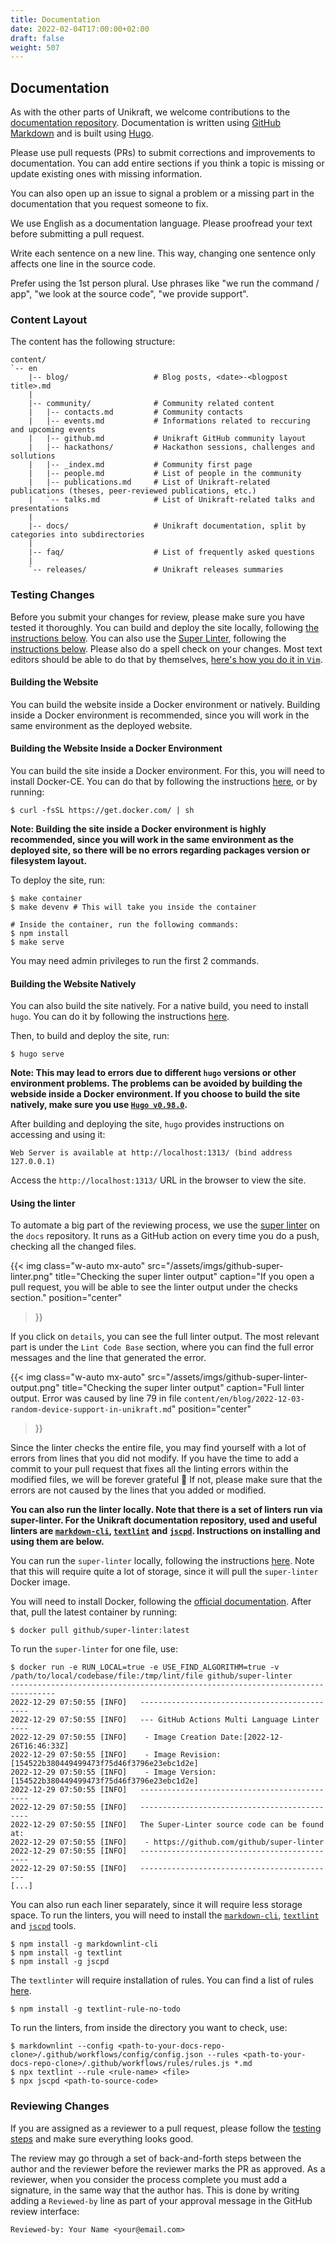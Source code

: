 ```yaml
---
title: Documentation
date: 2022-02-04T17:00:00+02:00
draft: false
weight: 507
---
```


## Documentation

As with the other parts of Unikraft, we welcome contributions to the [documentation repository](https://github.com/unikraft/docs).
Documentation is written using [GitHub Markdown](https://github.github.com/gfm/) and is built using [Hugo](https://gohugo.io/commands/hugo_server/).

Please use pull requests (PRs) to submit corrections and improvements to documentation.
You can add entire sections if you think a topic is missing or update existing ones with missing information.

You can also open up an issue to signal a problem or a missing part in the documentation that you request someone to fix.

We use English as a documentation language.
Please proofread your text before submitting a pull request.

Write each sentence on a new line.
This way, changing one sentence only affects one line in the source code.

Prefer using the 1st person plural.
Use phrases like "we run the command / app", "we look at the source code", "we provide support".

### Content Layout

The content has the following structure:

```text
content/
`-- en
    |-- blog/                   # Blog posts, <date>-<blogpost title>.md
    |
    |-- community/              # Community related content
    |   |-- contacts.md         # Community contacts
    |   |-- events.md           # Informations related to reccuring and upcoming events
    |   |-- github.md           # Unikraft GitHub community layout
    |   |-- hackathons/         # Hackathon sessions, challenges and sollutions
    |   |-- _index.md           # Community first page
    |   |-- people.md           # List of people in the community
    |   |-- publications.md     # List of Unikraft-related publications (theses, peer-reviewed publications, etc.)
    |   `-- talks.md            # List of Unikraft-related talks and presentations
    |
    |-- docs/                   # Unikraft documentation, split by categories into subdirectories
    |
    |-- faq/                    # List of frequently asked questions
    |
    `-- releases/               # Unikraft releases summaries
```

### Testing Changes

Before you submit your changes for review, please make sure you have tested it thoroughly.
You can build and deploy the site locally, following [the instructions below](/contributing/docs/#building).
You can also use the [Super Linter](https://github.com/github/super-linter), following the [instructions below](docs/contributing/docs/#using-the-linter).
Please also do a spell check on your changes.
Most text editors should be able to do that by themselves, [here's how you do it in `Vim`](https://thoughtbot.com/blog/vim-spell-checking).

#### Building the Website

You can build the website inside a Docker environment or natively.
Building inside a Docker environment is recommended, since you will work in the same environment as the deployed website.

#### Building the Website Inside a Docker Environment

You can build the site inside a Docker environment.
For this, you will need to install Docker-CE.
You can do that by following the instructions [here](https://github.com/docker/docker-install), or by running:

```console
$ curl -fsSL https://get.docker.com/ | sh
```

**Note: Building the site inside a Docker environment is highly recommended, since you will work in the same environment as the deployed site, so there will be no errors regarding packages version or filesystem layout.**

To deploy the site, run:

```console
$ make container
$ make devenv # This will take you inside the container

# Inside the container, run the following commands:
$ npm install
$ make serve
```

You may need admin privileges to run the first 2 commands.

#### Building the Website Natively

You can also build the site natively.
For a native build, you need to install `hugo`.
You can do it by following the instructions [here](https://gohugo.io/getting-started/installing/).

Then, to build and deploy the site, run:

```console
$ hugo serve
```

**Note: This may lead to errors due to different `hugo` versions or other environment problems.
The problems can be avoided by building the webside inside a Docker environment.
If you choose to build the site natively, make sure you use [`Hugo v0.98.0`](https://github.com/gohugoio/hugo/releases/tag/v0.98.0).**

After building and deploying the site, `hugo` provides instructions on accessing and using it:

```text
Web Server is available at http://localhost:1313/ (bind address 127.0.0.1)
```

Access the `http://localhost:1313/` URL in the browser to view the site.

#### Using the linter

To automate a big part of the reviewing process, we use the [super linter](https://github.com/github/super-linter) on the `docs` repository.
It runs as a GitHub action on every time you do a push, checking all the changed files.

{{< img
   class="w-auto mx-auto"
   src="/assets/imgs/github-super-linter.png"
   title="Checking the super linter output"
   caption="If you open a pull request, you will be able to see the linter output under the checks section."
   position="center"
>}}

If you click on `details`, you can see the full linter output.
The most relevant part is under the `Lint Code Base` section, where you can find the full error messages and the line that generated the error.

{{< img
   class="w-auto mx-auto"
   src="/assets/imgs/github-super-linter-output.png"
   title="Checking the super linter output"
   caption="Full linter output. Error was caused by line 79 in file `content/en/blog/2022-12-03-random-device-support-in-unikraft.md`"
   position="center"
>}}

Since the linter checks the entire file, you may find yourself with a lot of errors from lines that you did not modify.
If you have the time to add a commit to your pull request that fixes all the linting errors within the modified files, we will be forever grateful :pray:
If not, please make sure that the errors are not caused by the lines that you added or modified.

**You can also run the linter locally.
Note that there is a set of linters run via super-linter.
For the Unikraft documentation repository, used and useful linters are [`markdown-cli`](https://github.com/igorshubovych/markdownlint-cli#readme), [`textlint`](https://textlint.github.io/) and [`jscpd`](https://github.com/kucherenko/jscpd).
Instructions on installing and using them are below.**

You can run the `super-linter` locally, following the instructions [here](https://github.com/github/super-linter/blob/main/docs/run-linter-locally.md).
Note that this will require quite a lot of storage, since it will pull the `super-linter` Docker image.

You will need to install Docker, following the [official documentation](https://docs.docker.com/install/).
After that, pull the latest container by running:

```console
$ docker pull github/super-linter:latest
```

To run the `super-linter` for one file, use:

```console
$ docker run -e RUN_LOCAL=true -e USE_FIND_ALGORITHM=true -v /path/to/local/codebase/file:/tmp/lint/file github/super-linter
--------------------------------------------------------------------------------
2022-12-29 07:50:55 [INFO]   ---------------------------------------------
2022-12-29 07:50:55 [INFO]   --- GitHub Actions Multi Language Linter ----
2022-12-29 07:50:55 [INFO]    - Image Creation Date:[2022-12-26T16:46:33Z]
2022-12-29 07:50:55 [INFO]    - Image Revision:[154522b380449499473f75d46f3796e23ebc1d2e]
2022-12-29 07:50:55 [INFO]    - Image Version:[154522b380449499473f75d46f3796e23ebc1d2e]
2022-12-29 07:50:55 [INFO]   ---------------------------------------------
2022-12-29 07:50:55 [INFO]   ---------------------------------------------
2022-12-29 07:50:55 [INFO]   The Super-Linter source code can be found at:
2022-12-29 07:50:55 [INFO]    - https://github.com/github/super-linter
2022-12-29 07:50:55 [INFO]   ---------------------------------------------
2022-12-29 07:50:55 [INFO]   --------------------------------------------
[...]
```

You can also run each liner separately, since it will require less storage space.
To run the linters, you will need to install the [`markdown-cli`](https://github.com/igorshubovych/markdownlint-cli), [`textlint`](https://textlint.github.io/docs/getting-started.html) and [`jscpd`](https://github.com/kucherenko/jscpd#installation) tools.

```console
$ npm install -g markdownlint-cli
$ npm install -g textlint
$ npm install -g jscpd
```

The `textlinter` will require installation of rules.
You can find a list of rules [here](https://github.com/textlint/textlint/wiki/Collection-of-textlint-rule).

```console
$ npm install -g textlint-rule-no-todo
```

To run the linters, from inside the directory you want to check, use:

```console
$ markdownlint --config <path-to-your-docs-repo-clone>/.github/workflows/config/config.json --rules <path-to-your-docs-repo-clone>/.github/workflows/rules/rules.js *.md
$ npx textlint --rule <rule-name> <file>
$ npx jscpd <path-to-source-code>
```

### Reviewing Changes

If you are assigned as a reviewer to a pull request, please follow the [testing steps](docs/contributing/docs/#testing-changes) and make sure everything looks good.

The review may go through a set of back-and-forth steps between the author and the reviewer before the reviewer marks the PR as approved.
As a reviewer, when you consider the process complete you must add a signature, in the same way that the author has.
This is done by writing adding a `Reviewed-by` line as part of your approval message in the GitHub review interface:

```text
Reviewed-by: Your Name <your@email.com>
```
